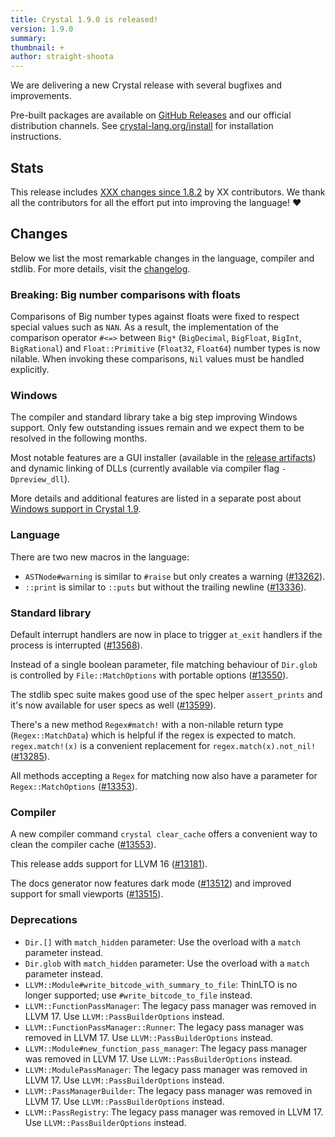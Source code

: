 ```yaml
---
title: Crystal 1.9.0 is released!
version: 1.9.0
summary:
thumbnail: +
author: straight-shoota
---
```


We are delivering a new Crystal release with several bugfixes and improvements.

Pre-built packages are available on [GitHub Releases](https://github.com/crystal-lang/crystal/releases/tag/1.9.0)
and our official distribution channels.
See [crystal-lang.org/install](https://crystal-lang.org/install/) for
installation instructions.

## Stats

This release includes [XXX changes since 1.8.2](https://github.com/crystal-lang/crystal/pulls?q=is%3Apr+milestone%3A1.9.0)
by XX contributors. We thank all the contributors for all the effort put into
improving the language! ❤️

## Changes

Below we list the most remarkable changes in the language, compiler and stdlib.
For more details, visit the [changelog](https://github.com/crystal-lang/crystal/releases/tag/1.9.0).

### Breaking: Big number comparisons with floats

Comparisons of Big number types against floats were fixed to respect special
values such as `NAN`. As a result, the implementation of the comparison operator
`#<=>` between `Big*` (`BigDecimal`, `BigFloat`, `BigInt`, `BigRational`) and
`Float::Primitive` (`Float32`, `Float64`) number types is now nilable.
When invoking these comparisons, `Nil` values must be handled explicitly.

### Windows

The compiler and standard library take a big step improving Windows support.
Only few outstanding issues remain and we expect them to be resolved in the
following months.

Most notable features are a GUI installer (available in the [release artifacts](https://github.com/crystal-lang/crystal/releases/tag/1.9.0))
and dynamic linking of DLLs (currently available via compiler flag
`-Dpreview_dll`).

More details and additional features are listed in a separate post about
[Windows support in Crystal 1.9](/2023/07/06/windows-support-1.9/).

### Language

There are two new macros in the language:

* `ASTNode#warning` is similar to `#raise` but only creates a warning ([#13262](https://github.com/crystal-lang/crystal/pull/13262)).
* `::print` is similar to `::puts` but without the trailing newline ([#13336](https://github.com/crystal-lang/crystal/pull/13336)).

### Standard library

Default interrupt handlers are now in place to trigger `at_exit` handlers
if the process is interrupted ([#13568](https://github.com/crystal-lang/crystal/pull/13568)).

Instead of a single boolean parameter, file matching behaviour of `Dir.glob`
is controlled by `File::MatchOptions` with portable options ([#13550](https://github.com/crystal-lang/crystal/pull/13550)).

The stdlib spec suite makes good use of the spec helper `assert_prints` and it's
now available for user specs as well ([#13599](https://github.com/crystal-lang/crystal/pull/13599)).

There's a new method `Regex#match!` with a non-nilable return type
(`Regex::MatchData`) which is helpful if the regex is expected to match.
`regex.match!(x)` is a convenient replacement for `regex.match(x).not_nil!` ([#13285](https://github.com/crystal-lang/crystal/pull/13285)).

All methods accepting a `Regex` for matching now also have a parameter for
`Regex::MatchOptions` ([#13353](https://github.com/crystal-lang/crystal/pull/13353)).

### Compiler

A new compiler command `crystal clear_cache` offers a convenient way to clean
the compiler cache ([#13553](https://github.com/crystal-lang/crystal/pull/13553)).

This release adds support for LLVM 16 ([#13181](https://github.com/crystal-lang/crystal/pull/13181)).

The docs generator now features dark mode ([#13512](https://github.com/crystal-lang/crystal/pull/13512))
and improved support for small viewports ([#13515](https://github.com/crystal-lang/crystal/pull/13515)).

### Deprecations

* `Dir.[]` with `match_hidden` parameter: Use the overload with a `match`
  parameter instead.
* `Dir.glob` with `match_hidden` parameter: Use the overload with a `match`
  parameter instead.
* `LLVM::Module#write_bitcode_with_summary_to_file`: ThinLTO is no longer
  supported; use `#write_bitcode_to_file` instead.
* `LLVM::FunctionPassManager`: The legacy pass manager was removed in LLVM 17.
  Use `LLVM::PassBuilderOptions` instead.
* `LLVM::FunctionPassManager::Runner`: The legacy pass manager was removed in
  LLVM 17. Use `LLVM::PassBuilderOptions` instead.
* `LLVM::Module#new_function_pass_manager`: The legacy pass manager was removed
  in LLVM 17. Use `LLVM::PassBuilderOptions` instead.
* `LLVM::ModulePassManager`: The legacy pass manager was removed in LLVM 17.
  Use `LLVM::PassBuilderOptions` instead.
* `LLVM::PassManagerBuilder`: The legacy pass manager was removed in LLVM 17.
  Use `LLVM::PassBuilderOptions` instead.
* `LLVM::PassRegistry`: The legacy pass manager was removed in LLVM 17. Use
  `LLVM::PassBuilderOptions` instead.

